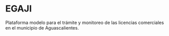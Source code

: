 # EGAJI
Plataforma modelo para el trámite y monitoreo de las licencias comerciales en el municipio de Aguascalientes.
